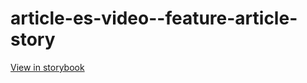 # article-es-video--feature-article-story

[View in storybook](https://raw.githack.com/Independent-Digital-News-and-Media-Ltd/indy-pwamp-sb/PR-1729-sb/index.html?path=/story/article-es-video--feature-article-story)